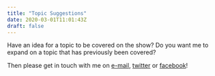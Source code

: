 ```yaml
---
title: "Topic Suggestions"
date: 2020-03-01T11:01:43Z
draft: false
---
```


Have an idea for a topic to be covered on the show? Do you want me to expand on a topic that has previously been covered?

Then please get in touch with me on [e-mail](mailto:chris@cloudwithchris.com), [twitter](https://twitter.com/cloudwithchris) or [facebook](https://www.facebook.com/cloudwithchris)!